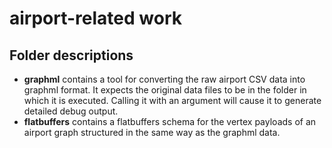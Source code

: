 # airport-related work

## Folder descriptions

* **graphml** contains a tool for converting the raw airport CSV data into graphml format. It expects the original data files to be in the folder in which it is executed. Calling it with an argument will cause it to generate detailed debug output.
* **flatbuffers** contains a flatbuffers schema for the vertex payloads of an airport graph structured in the same way as the graphml data.
